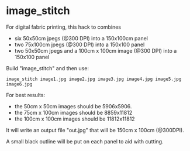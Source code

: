 # image_stitch

For digital fabric printing, this hack to combines
- six 50x50cm jpegs (@300 DPI) into a 150x100cm panel 
- two 75x100cm jpegs (@300 DPI) into a 150x100 panel 
- two 50x50cm jpegs and a 100cm x 100cm image (@300 DPI) into a 150x100 panel 

Build "image_stitch" and then use:

    image_stitch image1.jpg image2.jpg image3.jpg image4.jpg image5.jpg image6.jpg

For best results:
- the 50cm x 50cm images should be 5906x5906.
- the 75cm x 100cm images should be 8859x11812
- the 100cm x 100cm images should be 11812x11812

It will write an output file "out.jpg" that will be 150cm x 100cm (@300DPI).

A small black outline will be put on each panel to aid with cutting.
